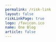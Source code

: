 ```yaml
---
permalink: /risk-link
layout: false
riskLinkPage: true
logo: /favicon.ico
name: One Blog
article: false
---
```

